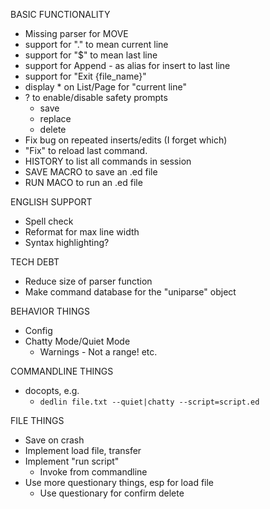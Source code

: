 BASIC FUNCTIONALITY
- Missing parser for MOVE
- support for "." to mean current line
- support for "$" to mean last line
- support for Append - as alias for insert to last line
- support for "Exit {file_name}"
- display * on List/Page for "current line"
- ? to enable/disable safety prompts
  - save
  - replace
  - delete
- Fix bug on repeated inserts/edits (I forget which)
- "Fix" to reload last command.
- HISTORY to list all commands in session
- SAVE MACRO to save an .ed file
- RUN MACO to run an .ed file


ENGLISH SUPPORT
- Spell check
- Reformat for max line width
- Syntax highlighting?

TECH DEBT
- Reduce size of parser function
- Make command database for the "uniparse" object

BEHAVIOR THINGS
- Config
- Chatty Mode/Quiet Mode
  - Warnings - Not a range! etc.

COMMANDLINE THINGS
- docopts, e.g.
  - `dedlin file.txt --quiet|chatty --script=script.ed`

FILE THINGS
- Save on crash
- Implement load file, transfer
- Implement "run script"
  - Invoke from commandline
- Use more questionary things, esp for load file
  - Use questionary for confirm delete
